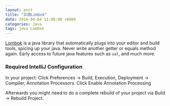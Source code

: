 ```yaml
---
layout: post
title: "实践Lombok"
date: 2018-04-04 11:08:00 +0800
categories: Java
tags: java Lombok
---
```


[Lombok](https://projectlombok.org/) is a java library that automatically plugs into your editor and build tools, spicing up your java. Never write another getter or equals method again. Early access to future java features such as `val`, and much more.



### Required IntelliJ Configuration

In your project: Click Preferences -> Build, Execution, Deployment -> Compiler, Annotation Processors. Click Enable Annotation Processing

Afterwards you might need to do a complete rebuild of your project via Build -> Rebuild Project.